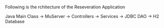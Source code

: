 Following is the rchitecture of the Reseveration Application 

Java Main Class → MuServer → Controllers → Services → JDBC DAO → H2 Database
